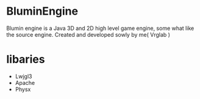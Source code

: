 # BluminEngine 
Blumin engine is a Java 3D and 2D high level game engine, some what like the source engine. 
Created and developed sowly by me( Vrglab )

# libaries
* Lwjgl3
* Apache
* Physx
